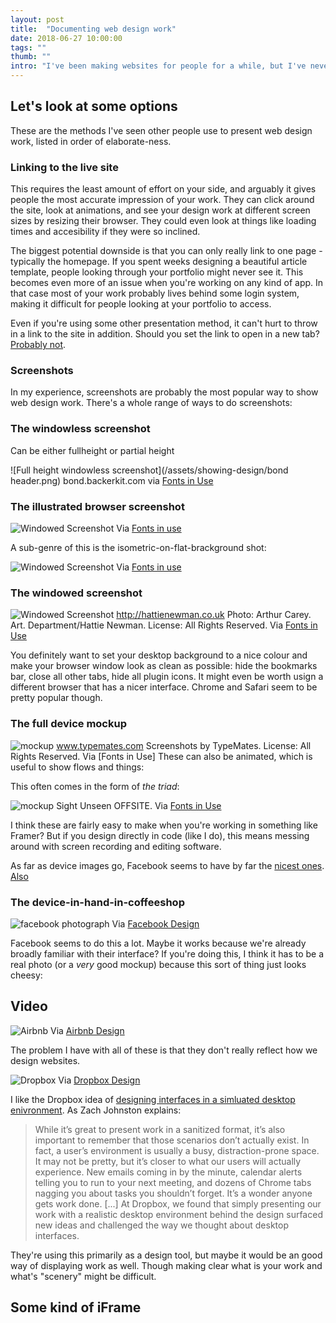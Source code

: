 ```yaml
---
layout: post
title:  "Documenting web design work"
date: 2018-06-27 10:00:00
tags: ""
thumb: ""
intro: "I've been making websites for people for a while, but I've never found a satisfying way to show that work on my portfolio."
---
```


## Let's look at some options

These are the methods I've seen other people use to present web design work, listed in order of elaborate-ness.

### Linking to the live site

This requires the least amount of effort on your side, and arguably it gives people the most accurate impression of your work. They can click around the site, look at animations, and see your design work at different screen sizes by resizing their browser. They could even look at things like loading times and accesibility if they were so inclined.

The biggest potential downside is that you can only really link to one page - typically the homepage. If you spent weeks designing a beautiful article template, people looking through your portfolio might never see it. This becomes even more of an issue when you're working on any kind of app. In that case most of your work probably lives behind some login system, making it difficult for people looking at your portfolio to access.

Even if you're using some other presentation method, it can't hurt to throw in a link to the site in addition. Should you set the link to open in a new tab? [Probably not](https://css-tricks.com/use-target_blank/).

### Screenshots

In my experience, screenshots are probably the most popular way to show web design work. There's a whole range of ways to do screenshots:

### The windowless screenshot
Can be either fullheight or partial height 

![Full height windowless screenshot](/assets/showing-design/bond header.png)
bond.backerkit.com via [Fonts in Use](https://fontsinuse.com/uses/19968/bond-conference-2018-website)

### The illustrated browser screenshot

![Windowed Screenshot](/assets/showing-design/Katya-de-Grunwald-2.png)
Via [Fonts in use](https://fontsinuse.com/uses/22031/katya-de-grunwald)

A sub-genre of this is the isometric-on-flat-brackground shot:

![Windowed Screenshot](/assets/showing-design/Katya-de-Grunwald-3.png)
Via [Fonts in use](https://fontsinuse.com/uses/22031/katya-de-grunwald)

### The windowed screenshot

![Windowed Screenshot](/assets/showing-design/hattie-newman-home-alt1.png)
http://hattienewman.co.uk Photo: Arthur Carey. Art. Department/Hattie Newman. License: All Rights Reserved. Via [Fonts in Use](https://fontsinuse.com/uses/14187/hattie-newman-website)

You definitely want to set your desktop background to a nice colour and make your browser window look as clean as possible: hide the bookmarks bar, close all other tabs, hide all plugin icons. It might even be worth usign a different browser that has a nicer interface. Chrome and Safari seem to be pretty popular though.

### The full device mockup


![mockup](/assets/showing-design/TypeMates-FontsIn-Use-WebsiteNorth2-05-CeraPro.png)
www.typemates.com Screenshots by TypeMates. License: All Rights Reserved. Via [Fonts in Use]
These can also be animated, which is useful to show flows and things:

This often comes in the form of _the triad_:

![mockup](/assets/showing-design/triad.jpeg)
Sight Unseen OFFSITE. Via [Fonts in Use](https://fontsinuse.com/uses/8056/sight-unseen-offsite)


I think these are fairly easy to make when you're working in something like Framer? But if you design directly in code (like I do), this means messing around with screen recording and editing software.

As far as device images go, Facebook seems to have by far the [nicest ones](https://facebook.design/devices). [Also](https://facebook.design/handskit.html#filters)

### The device-in-hand-in-coffeeshop

![facebook photograph](/assets/showing-design/facebook.jpeg)
Via [Facebook Design](https://medium.com/facebook-design/evolving-the-facebook-news-feed-to-serve-you-better-f844a5cb903d)

Facebook seems to do this a lot. Maybe it works because we're already broadly familiar with their interface? If you're doing this, I think it has to be a real photo (or a *very* good mockup) because this sort of thing just looks cheesy: 

## Video

![Airbnb](/assets/showing-design/airbnb-animated.gif)
Via [Airbnb Design](https://airbnb.design/unlocking-extraordinary-hospitality/)

The problem I have with all of these is that they don't really reflect how we design websites. 

![Dropbox](/assets/showing-design/dropbox.png)
Via [Dropbox Design](https://medium.com/dropbox-design/desktop-prototyping-a6004fb5598a)

I like the Dropbox idea of [designing interfaces in a simluated desktop enivronment](). As Zach Johnston explains:

> While it’s great to present work in a sanitized format, it’s also important to remember that those scenarios don’t actually exist. In fact, a user’s environment is usually a busy, distraction-prone space. It may not be pretty, but it’s closer to what our users will actually experience. New emails coming in by the minute, calendar alerts telling you to run to your next meeting, and dozens of Chrome tabs nagging you about tasks you shouldn’t forget. It’s a wonder anyone gets work done. [...] At Dropbox, we found that simply presenting our work with a realistic desktop environment behind the design surfaced new ideas and challenged the way we thought about desktop interfaces.

They're using this primarily as a design tool, but maybe it would be an good way of displaying work as well. Though making clear what is your work and what's "scenery" might be difficult.

## Some kind of iFrame